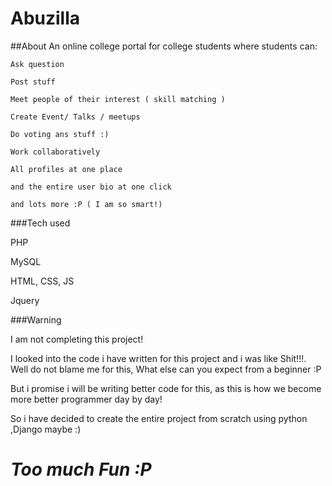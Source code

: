 Abuzilla
========

##About
  An online college portal for college students where  students can:
  
    Ask question
    
    Post stuff
    
    Meet people of their interest ( skill matching )
    
    Create Event/ Talks / meetups
    
    Do voting ans stuff :)
    
    Work collaboratively
    
    All profiles at one place
    
    and the entire user bio at one click
    
    and lots more :P ( I am so smart!)
    
###Tech used
  
  PHP
  
  MySQL
  
  HTML, CSS, JS
  
  Jquery
  
###Warning 
  
  I am not completing this project!
  
  I looked into the code i have written for this project and i was like Shit!!!. Well do not blame me for this,
  What else can you expect from a beginner :P
  
  But i promise i will be writing better code for this, as this is how we become more better programmer day by day!
  
  So i have decided to create the entire project from scratch using python ,Django maybe :)
  
  <h1><em>Too much Fun :P</em></h1>
    
    
    
